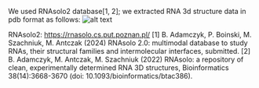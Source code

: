 We used RNAsolo2 database[1, 2]; we extracted RNA 3d structure data in pdb format as follows:
![alt text](image.png)



RNAsolo2: https://rnasolo.cs.put.poznan.pl/
[1] B. Adamczyk, P. Boinski, M. Szachniuk, M. Antczak (2024) RNAsolo 2.0: multimodal database to study RNAs, their structural families and intermolecular interfaces, submitted.
[2] B. Adamczyk, M. Antczak, M. Szachniuk (2022) RNAsolo: a repository of clean, experimentally determined RNA 3D structures, Bioinformatics 38(14):3668-3670 (doi: 10.1093/bioinformatics/btac386).